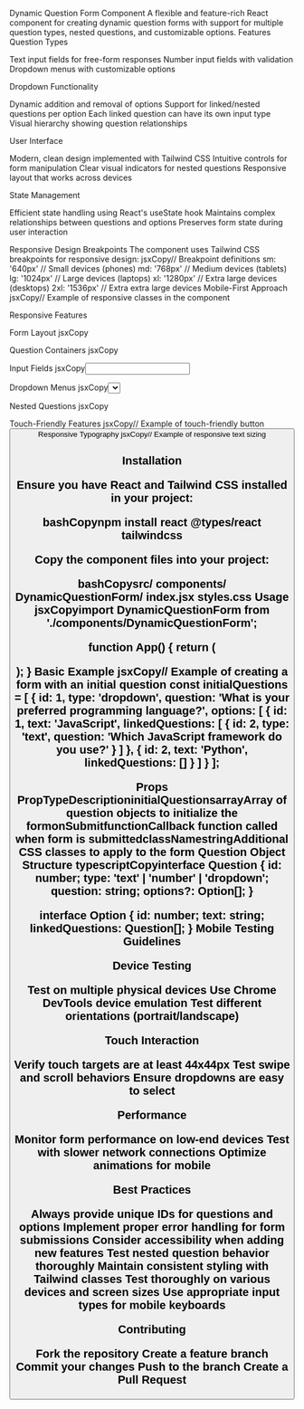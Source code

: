 Dynamic Question Form Component
A flexible and feature-rich React component for creating dynamic question forms with support for multiple question types, nested questions, and customizable options.
Features
Question Types

Text input fields for free-form responses
Number input fields with validation
Dropdown menus with customizable options

Dropdown Functionality

Dynamic addition and removal of options
Support for linked/nested questions per option
Each linked question can have its own input type
Visual hierarchy showing question relationships

User Interface

Modern, clean design implemented with Tailwind CSS
Intuitive controls for form manipulation
Clear visual indicators for nested questions
Responsive layout that works across devices

State Management

Efficient state handling using React's useState hook
Maintains complex relationships between questions and options
Preserves form state during user interaction

Responsive Design
Breakpoints
The component uses Tailwind CSS breakpoints for responsive design:
jsxCopy// Breakpoint definitions
sm: '640px'   // Small devices (phones)
md: '768px'   // Medium devices (tablets)
lg: '1024px'  // Large devices (laptops)
xl: '1280px'  // Extra large devices (desktops)
2xl: '1536px' // Extra extra large devices
Mobile-First Approach
jsxCopy// Example of responsive classes in the component
<div className="
  w-full              // Full width on mobile
  md:w-4/5           // 80% width on tablets
  lg:w-3/4           // 75% width on laptops
  xl:w-2/3           // 66% width on desktops
  mx-auto            // Center the container
  p-4                // Padding on all devices
  md:p-6             // Larger padding on tablets and up
">
Responsive Features

Form Layout
jsxCopy<div className="
  grid
  grid-cols-1          // Stack vertically on mobile
  md:grid-cols-2       // 2 columns on tablets
  lg:grid-cols-3       // 3 columns on desktop
  gap-4
">

Question Containers
jsxCopy<div className="
  p-2                  // Small padding on mobile
  md:p-4               // Larger padding on tablets
  rounded-lg
  shadow-sm
  md:shadow-md
">

Input Fields
jsxCopy<input className="
  w-full
  text-sm             // Smaller text on mobile
  md:text-base        // Regular text on larger screens
  p-2
  md:p-3
"/>

Dropdown Menus
jsxCopy<select className="
  w-full
  max-w-full          // Prevent overflow on mobile
  text-sm
  md:text-base
">

Nested Questions
jsxCopy<div className="
  ml-2                // Small indent on mobile
  md:ml-4             // Larger indent on tablets
  pl-2
  md:pl-4
  border-l-2
">


Touch-Friendly Features
jsxCopy// Example of touch-friendly button
<button className="
  p-3                    // Larger touch target
  min-h-[44px]          // Minimum height for touch
  min-w-[44px]          // Minimum width for touch
  md:p-2                // Can be smaller on desktop
  rounded-lg
  hover:bg-gray-100
  active:bg-gray-200    // Feedback for touch
">
Responsive Typography
jsxCopy// Example of responsive text sizing
<h2 className="
  text-lg              // Base size on mobile
  md:text-xl           // Larger on tablets
  lg:text-2xl         // Even larger on desktop
  font-semibold
  mb-2
  md:mb-4
">
Installation

Ensure you have React and Tailwind CSS installed in your project:

bashCopynpm install react @types/react tailwindcss

Copy the component files into your project:

bashCopysrc/
  components/
    DynamicQuestionForm/
      index.jsx
      styles.css
Usage
jsxCopyimport DynamicQuestionForm from './components/DynamicQuestionForm';

function App() {
  return (
    <div className="container mx-auto p-4">
      <DynamicQuestionForm />
    </div>
  );
}
Basic Example
jsxCopy// Example of creating a form with an initial question
const initialQuestions = [
  {
    id: 1,
    type: 'dropdown',
    question: 'What is your preferred programming language?',
    options: [
      { 
        id: 1, 
        text: 'JavaScript',
        linkedQuestions: [
          {
            id: 2,
            type: 'text',
            question: 'Which JavaScript framework do you use?'
          }
        ]
      },
      { 
        id: 2, 
        text: 'Python',
        linkedQuestions: []
      }
    ]
  }
];

<DynamicQuestionForm initialQuestions={initialQuestions} />
Props
PropTypeDescriptioninitialQuestionsarrayArray of question objects to initialize the formonSubmitfunctionCallback function called when form is submittedclassNamestringAdditional CSS classes to apply to the form
Question Object Structure
typescriptCopyinterface Question {
  id: number;
  type: 'text' | 'number' | 'dropdown';
  question: string;
  options?: Option[];
}

interface Option {
  id: number;
  text: string;
  linkedQuestions: Question[];
}
Mobile Testing Guidelines

Device Testing

Test on multiple physical devices
Use Chrome DevTools device emulation
Test different orientations (portrait/landscape)


Touch Interaction

Verify touch targets are at least 44x44px
Test swipe and scroll behaviors
Ensure dropdowns are easy to select


Performance

Monitor form performance on low-end devices
Test with slower network connections
Optimize animations for mobile



Best Practices

Always provide unique IDs for questions and options
Implement proper error handling for form submissions
Consider accessibility when adding new features
Test nested question behavior thoroughly
Maintain consistent styling with Tailwind classes
Test thoroughly on various devices and screen sizes
Use appropriate input types for mobile keyboards

Contributing

Fork the repository
Create a feature branch
Commit your changes
Push to the branch
Create a Pull Request
